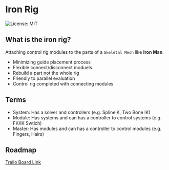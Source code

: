 # Iron Rig
![License: MIT](https://img.shields.io/badge/license-MIT-green.svg)

## What is the iron rig?
Attaching control rig modules to the parts of a `Skeletal Mesh` like **Iron Man**.
- Minimizing guide placement process
- Flexible connect/disconnect moduels
- Rebuild a part not the whole rig
- Friendly to parallel evaluation
- Control rig completed with connecting modules

## Terms
- System: Has a solver and controllers (e.g. SplineIK, Two Bone IK)
- Module: Has systems and can has a controller to control systems (e.g. FK/IK Swtich)
- Master: Has modules and can has a controller to control modules (e.g. Fingers, Hairs)

## Roadmap
[Trello Board Link](https://trello.com/b/rdtV0nDj/ironrig)
